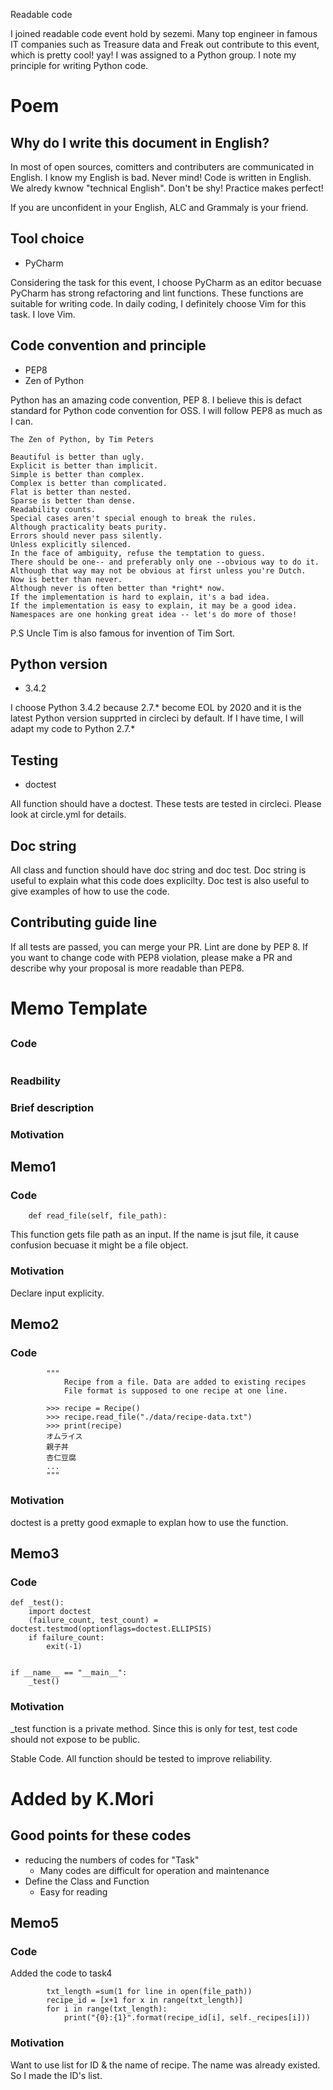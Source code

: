 Readable code

I joined readable code event hold by sezemi. Many top engineer in famous IT companies such as Treasure data and Freak out contribute to this event, which is pretty cool! yay! I was assigned to a Python group. I note my principle for writing Python code.

# Poem
## Why do I write this document in English?
In most of open sources, comitters and contributers are communicated in English. I know my English is bad. Never mind! Code is written in English. We alredy kwnow "technical English". Don't be shy! Practice makes perfect!

If you are unconfident in your English, ALC and Grammaly is your friend.

## Tool choice
* PyCharm

Considering the task for this event, I choose PyCharm as an editor becuase PyCharm has strong refactoring and lint functions. These functions are suitable for writing code. In daily coding, I definitely choose Vim for this task. I love Vim.

## Code convention and principle
* PEP8
* Zen of Python

Python has an amazing code convention, PEP 8. I believe this is defact standard for Python code convention for OSS. I will follow PEP8 as much as I can.

```
The Zen of Python, by Tim Peters

Beautiful is better than ugly.
Explicit is better than implicit.
Simple is better than complex.
Complex is better than complicated.
Flat is better than nested.
Sparse is better than dense.
Readability counts.
Special cases aren't special enough to break the rules.
Although practicality beats purity.
Errors should never pass silently.
Unless explicitly silenced.
In the face of ambiguity, refuse the temptation to guess.
There should be one-- and preferably only one --obvious way to do it.
Although that way may not be obvious at first unless you're Dutch.
Now is better than never.
Although never is often better than *right* now.
If the implementation is hard to explain, it's a bad idea.
If the implementation is easy to explain, it may be a good idea.
Namespaces are one honking great idea -- let's do more of those!
```

P.S
Uncle Tim is also famous for invention of Tim Sort.

## Python version
* 3.4.2

I choose Python 3.4.2 because 2.7.* become EOL by 2020 and it is the latest Python version supprted in circleci by default. If I have time, I will adapt my code to Python 2.7.*

## Testing
* doctest

All function should have a doctest. These tests are tested in circleci. Please look at circle.yml for details.

## Doc string
All class and function should have doc string and doc test. Doc string is useful to explain what this code does explicilty. Doc test is also useful to give examples of how to use the code.

## Contributing guide line
If all tests are passed, you can merge your PR. Lint are done by PEP 8. If you want to change code with PEP8 violation, please make a PR and describe why your proposal is more readable than PEP8.

# Memo Template
##
### Code

```Python

```

### Readbility

### Brief description

### Motivation

## Memo1
### Code
```
    def read_file(self, file_path):
```

This function gets file path as an input. If the name is jsut file, it cause confusion becuase it might be a file object.

### Motivation
Declare input explicity.

## Memo2
### Code
```
        """
            Recipe from a file. Data are added to existing recipes
            File format is supposed to one recipe at one line.

        >>> recipe = Recipe()
        >>> recipe.read_file("./data/recipe-data.txt")
        >>> print(recipe)
        オムライス
        親子丼
        杏仁豆腐
        ...
        """
```


### Motivation
doctest is a pretty good exmaple to explan how to use the function.

## Memo3
### Code
```
def _test():
    import doctest
    (failure_count, test_count) = doctest.testmod(optionflags=doctest.ELLIPSIS)
    if failure_count:
        exit(-1)


if __name__ == "__main__":
    _test()
```

### Motivation
_test function is a private method. Since this is only for test, test code should not expose to be public.

Stable Code. All function should be tested to improve reliability.



# Added by K.Mori

## Good points for these codes
* reducing the numbers of codes for "Task"
    * Many codes are difficult for operation and maintenance
* Define the Class and Function
    * Easy for reading

## Memo5
### Code
Added the code to task4
```
        txt_length =sum(1 for line in open(file_path))
        recipe_id = [x+1 for x in range(txt_length)]
        for i in range(txt_length):
            print("{0}:{1}".format(recipe_id[i], self._recipes[i]))
```

### Motivation
Want to use list for ID & the name of recipe.
The name was already existed. So I made the ID's list.